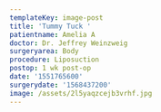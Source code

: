 ```yaml
---
templateKey: image-post
title: 'Tummy Tuck '
patientname: Amelia A
doctor: Dr. Jeffrey Weinzweig
surgeryarea: Body
procedure: Liposuction
postop: 1 wk post-op
date: '1551765600'
surgerydate: '1568437200'
image: /assets/2l5yaqzcejb3vrhf.jpg
---
```


